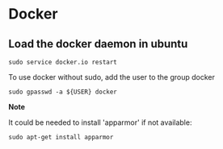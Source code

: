# Docker

## Load the docker daemon in ubuntu
```
sudo service docker.io restart
```
To use docker without sudo, add the user to the group docker
```
sudo gpasswd -a ${USER} docker
```


**Note**

It could be needed to install 'apparmor' if not available:
```
sudo apt-get install apparmor
```